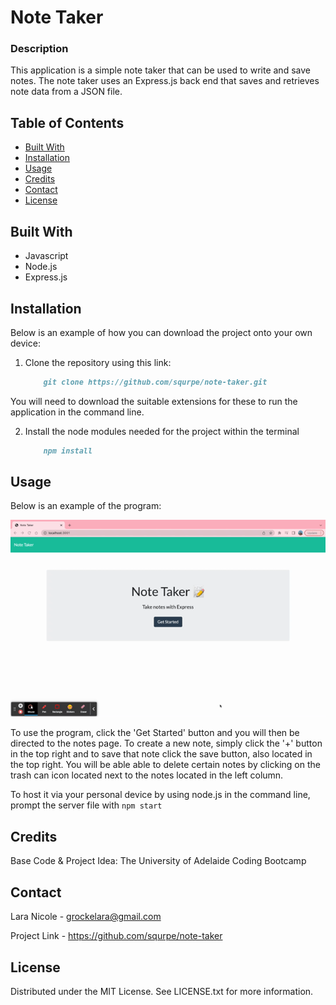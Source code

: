 # Note Taker

  ### Description
  
  This application is a simple note taker that can be used to write and save notes. The note taker uses an Express.js back end that saves and retrieves note data from a JSON file.

  ## Table of Contents

  - [Built With](#built-with)
  - [Installation](#installation)
  - [Usage](#usage)
  - [Credits](#credits)
  - [Contact](#contact)
  - [License](#license)

  ## Built With

  - Javascript
  - Node.js
  - Express.js

  ## Installation
  
  Below is an example of how you can download the project onto your own device:

  1. Clone the repository using this link: 
      ```md
          git clone https://github.com/squrpe/note-taker.git
      ```

  You will need to download the suitable extensions for these to run the application in the command line.
  
  2. Install the node modules needed for the project within the terminal
      ```md
          npm install
      ```

  ## Usage

  Below is an example of the program:

  ![](./public/assets/img/notetaker.gif)

To use the program, click the 'Get Started' button and you will then be directed to the notes page. To create a new note, simply click the '+' button in the top right and to save that note click the save button, also located in the top right. You will be able able to delete certain notes by clicking on the trash can icon located next to the notes located in the left column.

  To host it via your personal device by using node.js in the command line, prompt the server file with
      ```
          npm start
      ```
  
  ## Credits
  
  Base Code & Project Idea: The University of Adelaide Coding Bootcamp
  
  ## Contact
  
  Lara Nicole - [grockelara@gmail.com](grockelara@gmail.com)
  
  Project Link - https://github.com/squrpe/note-taker
  
  ## License
  
  Distributed under the MIT License. See LICENSE.txt for more information.
